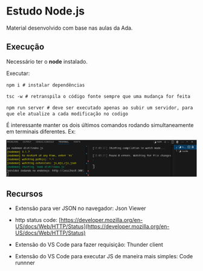 # Estudo Node.js

Material desenvolvido com base nas aulas da Ada.

## Execução

Necessário ter o **node** instalado.

Executar:

```
npm i # instalar dependências
```

```
tsc -w # retranspila o código fonte sempre que uma mudança for feita
```

```
npm run server # deve ser executado apenas ao subir um servidor, para que ele atualize a cada modificação no codigo
```

É interessante manter os dois últimos comandos rodando simultaneamente em terminais diferentes. Ex:

![executando tsc e nodemon](./.github/execucao.png)

## Recursos

* Extensão para ver JSON no navegador: Json Viewer

* http status code: [https://developer.mozilla.org/en-US/docs/Web/HTTP/Status](https://developer.mozilla.org/en-US/docs/Web/HTTP/Status)

* Extensão do VS Code para fazer requisição: Thunder client

* Extensão do VS Code para executar JS de maneira mais simples: Code runnner